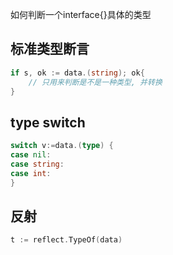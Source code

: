 如何判断一个interface{}具体的类型

## 标准类型断言
```go
if s, ok := data.(string); ok{
	// 只用来判断是不是一种类型, 并转换
}
```

## type switch
```go
switch v:=data.(type) {
case nil:
case string:
case int:
}
```

## 反射

```go
t := reflect.TypeOf(data)
```